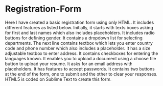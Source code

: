 # Registration-Form
Here I have created a basic registration form using only HTML. It includes different features as listed below.
Initially, it starts with texts boxes asking for first and last names which also includes placeholders.
It includes radio buttons for defining gender.
It contains a dropdown list for selecting departments.
The next line contains textbox which lets you enter country code and phone number which also includes a placeholder.
It has a size adjustable textbox to enter address.
It contains checkboxes for entering the languages known.
It enables you to upload a document using a choose file button to upload your resume.
It asks for an email address with placeholders.
It has features to accept passwords.
It contains two buttons at the end of the form, one to submit and the other to clear your responses.
HTML5 is coded on Sublime Text to create this form.
